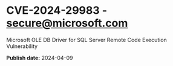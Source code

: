 # CVE-2024-29983 - secure@microsoft.com

Microsoft OLE DB Driver for SQL Server Remote Code Execution Vulnerability

**Publish date:** 2024-04-09
